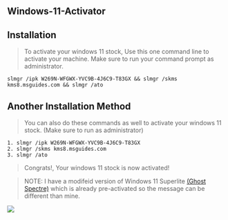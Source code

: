 ## Windows-11-Activator

## Installation

> To activate your windows 11 stock, Use this one command line to activate your machine. Make sure to run your command prompt as administrator.

```
slmgr /ipk W269N-WFGWX-YVC9B-4J6C9-T83GX && slmgr /skms kms8.msguides.com && slmgr /ato
```

## Another Installation Method

> You can also do these commands as well to activate your windows 11 stock. (Make sure to run as administrator)

```
1. slmgr /ipk W269N-WFGWX-YVC9B-4J6C9-T83GX
2. slmgr /skms kms8.msguides.com
3. slmgr /ato
```

> Congrats!, Your windows 11 stock is now activated!




> NOTE: I have a modifeid version of Windows 11 Superlite [(Ghost Spectre)](https://www.youtube.com/watch?v=nJ418uicpk8) which is already pre-activated so the message can be different than mine.

![](https://courtesy.host/Vuja6/LIFIXiZI15.png/raw)
